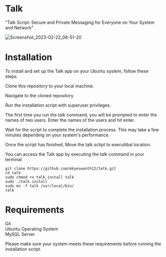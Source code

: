 # Talk
"Talk Script: Secure and Private Messaging for Everyone on Your System and Network"

![Screenshot_2023-02-22_06-51-20](https://user-images.githubusercontent.com/47426782/221023387-53e04ca0-955b-4295-b029-cbedf8397e87.png)


# Installation
To install and set up the Talk app on your Ubuntu system, follow these steps:

Clone this repository to your local machine.

Navigate to the cloned repository

Run the installation script with superuser privileges.

The first time you run the talk command, you will be prompted to enter the names of two users. Enter the names of the users and hit enter.

Wait for the script to complete the installation process. This may take a few minutes depending on your system's performance.

Once the script has finished, 
Move the talk sctipt to executibal location.

You can access the Talk app by executing the talk command in your terminal

`git clone https://github.com/mkyeswanth12/talk.git` \
`cd talk` \
`sudo chmod +x talk.install talk` \
`sudo ./talk.install` \
`sudo mv -f talk /usr/local/bin/` \
`talk`

# Requirements
Git \
Ubuntu Operating System \
MySQL Server 

Please make sure your system meets these requirements before running the installation script.

